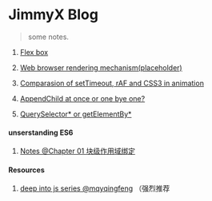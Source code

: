 # JimmyX Blog
> some notes.

1. [Flex box](src/blog/flexible-box.md)

2. [Web browser rendering mechanism(placeholder)](#)

3. [Comparasion of setTimeout, rAF and CSS3 in animation](src/blog/comparison-st-raf-css3-animation.md)

4. [AppendChild at once or one bye one?](src/blog/append-child-difference.md)

5. [QuerySelector* or getElementBy*](src/blog/dif-querySelector*-getElementBy*.md)


#### unserstanding ES6
1. [Notes @Chapter 01 块级作用域绑定](src/blog/understanding_ES6/chapter_01)

#### Resources

1. [deep into js series @mqyqingfeng](https://github.com/mqyqingfeng/Blog) （强烈推荐
